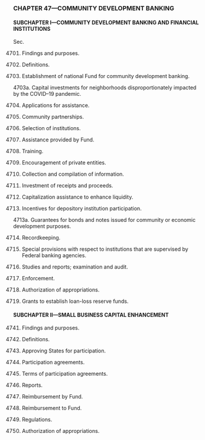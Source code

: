 ### **CHAPTER 47—COMMUNITY DEVELOPMENT BANKING** ###

#### SUBCHAPTER I—COMMUNITY DEVELOPMENT BANKING AND FINANCIAL INSTITUTIONS ####

Sec.

4701. Findings and purposes.

4702. Definitions.

4703. Establishment of national Fund for community development banking.

4703a. Capital investments for neighborhoods disproportionately impacted by the COVID–19 pandemic.

4704. Applications for assistance.

4705. Community partnerships.

4706. Selection of institutions.

4707. Assistance provided by Fund.

4708. Training.

4709. Encouragement of private entities.

4710. Collection and compilation of information.

4711. Investment of receipts and proceeds.

4712. Capitalization assistance to enhance liquidity.

4713. Incentives for depository institution participation.

4713a. Guarantees for bonds and notes issued for community or economic development purposes.

4714. Recordkeeping.

4715. Special provisions with respect to institutions that are supervised by Federal banking agencies.

4716. Studies and reports; examination and audit.

4717. Enforcement.

4718. Authorization of appropriations.

4719. Grants to establish loan-loss reserve funds.

#### SUBCHAPTER II—SMALL BUSINESS CAPITAL ENHANCEMENT ####

4741. Findings and purposes.

4742. Definitions.

4743. Approving States for participation.

4744. Participation agreements.

4745. Terms of participation agreements.

4746. Reports.

4747. Reimbursement by Fund.

4748. Reimbursement to Fund.

4749. Regulations.

4750. Authorization of appropriations.